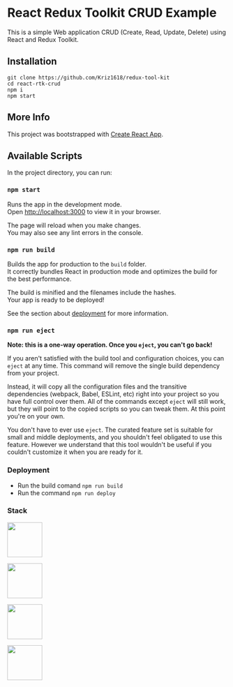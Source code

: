 # React Redux Toolkit CRUD Example

This is a simple Web application CRUD (Create, Read, Update, Delete) using React and Redux Toolkit.

## Installation

```
git clone https://github.com/Kriz1618/redux-tool-kit
cd react-rtk-crud
npm i
npm start
```

## More Info

This project was bootstrapped with [Create React App](https://github.com/facebook/create-react-app).

## Available Scripts

In the project directory, you can run:

### `npm start`

Runs the app in the development mode.\
Open [http://localhost:3000](http://localhost:3000) to view it in your browser.

The page will reload when you make changes.\
You may also see any lint errors in the console.


### `npm run build`

Builds the app for production to the `build` folder.\
It correctly bundles React in production mode and optimizes the build for the best performance.

The build is minified and the filenames include the hashes.\
Your app is ready to be deployed!

See the section about [deployment](https://facebook.github.io/create-react-app/docs/deployment) for more information.

### `npm run eject`

**Note: this is a one-way operation. Once you `eject`, you can't go back!**

If you aren't satisfied with the build tool and configuration choices, you can `eject` at any time. This command will remove the single build dependency from your project.

Instead, it will copy all the configuration files and the transitive dependencies (webpack, Babel, ESLint, etc) right into your project so you have full control over them. All of the commands except `eject` will still work, but they will point to the copied scripts so you can tweak them. At this point you're on your own.

You don't have to ever use `eject`. The curated feature set is suitable for small and middle deployments, and you shouldn't feel obligated to use this feature. However we understand that this tool wouldn't be useful if you couldn't customize it when you are ready for it.

### Deployment

* Run the build comand `npm run build`
* Run the command `npm run deploy`

### Stack

[<img src="https://encrypted-tbn0.gstatic.com/images?q=tbn:ANd9GcQyBgVGQ2bi6XyUGFV95s2ItFx_1MJUP-Jl-w&usqp=CAU" width="80"/>](https://developer.mozilla.org/es/docs/Web/JavaScript)

[<img src="https://brandslogos.com/wp-content/uploads/images/react-logo-vector.svg" width="80"/>](https://es.reactjs.org/docs/getting-started.html)

[<img src="https://miro.medium.com/max/800/1*xAR13OS8OHLlMbRTYQ3a2g.jpeg" width="80"/>](https://tailwindcss.com/docs/installation)

[<img src="https://www.loginradius.com/blog/static/a53096b6796dd3d1e3f3df8bc77a6689/03979/index.png" width="80"/>](https://reactrouter.com/docs/en/v6)
